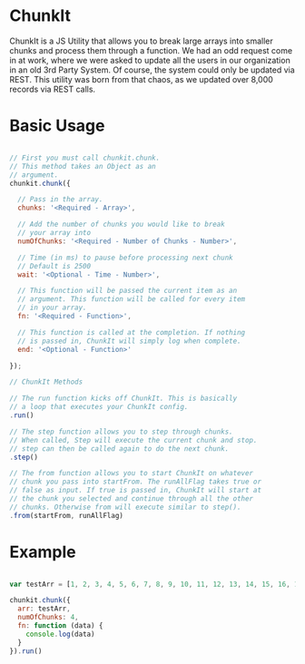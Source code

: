 # ChunkIt

ChunkIt is a JS Utility that allows you to break large arrays into smaller chunks and process them through a function. We had an odd request come in at work, where we were asked to update all the users in our organization in an old 3rd Party System. Of course, the system could only be updated via REST. This utility was born from that chaos, as we updated over 8,000 records via REST calls. 


# Basic Usage

```js

// First you must call chunkit.chunk. 
// This method takes an Object as an
// argument.
chunkit.chunk({

  // Pass in the array. 
  chunks: '<Required - Array>',

  // Add the number of chunks you would like to break 
  // your array into
  numOfChunks: '<Required - Number of Chunks - Number>',

  // Time (in ms) to pause before processing next chunk
  // Default is 2500
  wait: '<Optional - Time - Number>',

  // This function will be passed the current item as an 
  // argument. This function will be called for every item
  // in your array.
  fn: '<Required - Function>',

  // This function is called at the completion. If nothing
  // is passed in, ChunkIt will simply log when complete.
  end: '<Optional - Function>'

});

// ChunkIt Methods

// The run function kicks off ChunkIt. This is basically 
// a loop that executes your ChunkIt config. 
.run()

// The step function allows you to step through chunks. 
// When called, Step will execute the current chunk and stop.
// step can then be called again to do the next chunk.
.step()

// The from function allows you to start ChunkIt on whatever
// chunk you pass into startFrom. The runAllFlag takes true or 
// false as input. If true is passed in, ChunkIt will start at
// the chunk you selected and continue through all the other
// chunks. Otherwise from will execute similar to step().
.from(startFrom, runAllFlag)

```

# Example

```js

var testArr = [1, 2, 3, 4, 5, 6, 7, 8, 9, 10, 11, 12, 13, 14, 15, 16, 17, 18, 19, 20, 21, 22, 23, 24, 25, 26, 27, 28, 29, 30];

chunkit.chunk({
  arr: testArr,
  numOfChunks: 4,
  fn: function (data) {
    console.log(data)
  }
}).run()

```
